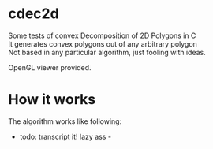 # cdec2d
Some tests of convex Decomposition of 2D Polygons in C<br/>
It generates convex polygons out of any arbitrary polygon<br/>
Not based in any particular algorithm, just fooling with ideas.<br/>

OpenGL viewer provided.

# How it works
The algorithm works like following:
- todo: transcript it! lazy ass -

